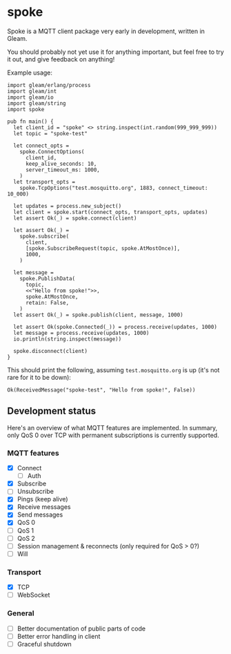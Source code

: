 # spoke

Spoke is a MQTT client package very early in development,
written in Gleam.

You should probably not yet use it for anything important,
but feel free to try it out, and give feedback on anything!

Example usage:
```gleam
import gleam/erlang/process
import gleam/int
import gleam/io
import gleam/string
import spoke

pub fn main() {
  let client_id = "spoke" <> string.inspect(int.random(999_999_999))
  let topic = "spoke-test"

  let connect_opts =
    spoke.ConnectOptions(
      client_id,
      keep_alive_seconds: 10,
      server_timeout_ms: 1000,
    )
  let transport_opts =
    spoke.TcpOptions("test.mosquitto.org", 1883, connect_timeout: 10_000)

  let updates = process.new_subject()
  let client = spoke.start(connect_opts, transport_opts, updates)
  let assert Ok(_) = spoke.connect(client)

  let assert Ok(_) =
    spoke.subscribe(
      client,
      [spoke.SubscribeRequest(topic, spoke.AtMostOnce)],
      1000,
    )

  let message =
    spoke.PublishData(
      topic,
      <<"Hello from spoke!">>,
      spoke.AtMostOnce,
      retain: False,
    )
  let assert Ok(_) = spoke.publish(client, message, 1000)

  let assert Ok(spoke.Connected(_)) = process.receive(updates, 1000)
  let message = process.receive(updates, 1000)
  io.println(string.inspect(message))

  spoke.disconnect(client)
}
```

This should print the following,
assuming `test.mosquitto.org` is up (it's not rare for it to be down):
```
Ok(ReceivedMessage("spoke-test", "Hello from spoke!", False))
```

## Development status

Here's an overview of what MQTT features are implemented.
In summary, only QoS 0 over TCP with permanent subscriptions
is currently supported.

### MQTT features
- [x] Connect
  - [ ] Auth
- [x] Subscribe
- [ ] Unsubscribe
- [x] Pings (keep alive)
- [x] Receive messages
- [x] Send messages
- [x] QoS 0
- [ ] QoS 1
- [ ] QoS 2
- [ ] Session management & reconnects (only required for QoS > 0?)
- [ ] Will

### Transport
- [x] TCP
- [ ] WebSocket

### General
- [ ] Better documentation of public parts of code
- [ ] Better error handling in client
- [ ] Graceful shutdown